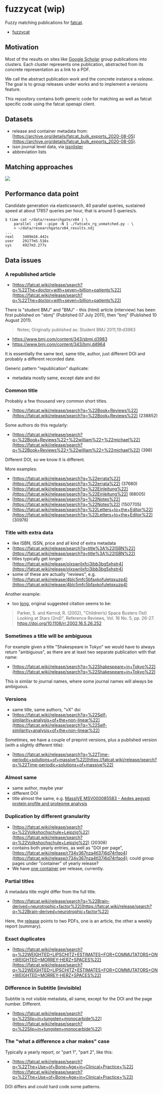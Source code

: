 # fuzzycat (wip)

Fuzzy matching publications for [fatcat](https://fatcat.wiki).

* [fuzzycat](https://pypi.org/project/fuzzycat/)

## Motivation

Most of the results on sites like [Google
Scholar](https://scholar.google.com/scholar?q=fuzzy+matching) group
publications into clusters. Each cluster represents one publication, abstracted
from its concrete representation as a link to a PDF.

We call the abstract publication *work* and the concrete instance a *release*.
The goal is to group releases under works and to implement a versions feature.

This repository contains both generic code for matching as well as fatcat
specific code using the fatcat openapi client.

## Datasets

* release and container metadata from: [https://archive.org/details/fatcat_bulk_exports_2020-08-05](https://archive.org/details/fatcat_bulk_exports_2020-08-05).
* issn journal level data, via [issnlister](https://github.com/miku/issnlister)
* abbreviation lists

## Matching approaches

![](static/approach.png)

## Performance data point

Candidate generation via elasticsearch, 40 parallel queries, sustained speed at
about 17857 queries per hour, that is around 5 queries/s.

```
$ time cat ~/data/researchgate/x04 | \
    parallel -j40 --pipe -N 1 ./fatcatx_rg_unmatched.py - \
    > ~/data/researchgate/x04_results.ndj
...
real    3409m16.442s
user    29177m5.516s
sys     4927m3.277s
```

## Data issues

### A republished article

* [https://fatcat.wiki/release/search?q=%22The+doctor+with+seven+billion+patients%22](https://fatcat.wiki/release/search?q=%22The+doctor+with+seven+billion+patients%22)

There is "student BMJ" and "BMJ" - this (html) article (interview) has been
first published on "sbmj" (Published 07 July 2011), then "bmj" (Published 10
August 2011).

> Notes; Originally published as: Student BMJ 2011;19:d3983

* https://www.bmj.com/content/343/sbmj.d3983
* https://www.bmj.com/content/343/bmj.d4964

It is essentially the same text, same title, author, just different DOI and
probably a different recorded date.

Generic pattern "republication" duplicate:

* metadata mostly same, except date and doi

### Common title

Probably a few thousand very common short titles.

* [https://fatcat.wiki/release/search?q=%22Book+Reviews%22](https://fatcat.wiki/release/search?q=%22Book+Reviews%22) (238852)

Some authors do this regularly:

* [https://fatcat.wiki/release/search?q=%22Book+Reviews%22+%22william%22+%22michael%22](https://fatcat.wiki/release/search?q=%22Book+Reviews%22+%22william%22+%22michael%22) (398)

Different DOI, so we know it is different.

More examples:

* [https://fatcat.wiki/release/search?q=%22errata%22](https://fatcat.wiki/release/search?q=%22errata%22) (37680)
* [https://fatcat.wiki/release/search?q=%22Einleitung%22](https://fatcat.wiki/release/search?q=%22Einleitung%22) (68005)
* [https://fatcat.wiki/release/search?q=%22Notes%22](https://fatcat.wiki/release/search?q=%22Notes%22) (1507705)
* [https://fatcat.wiki/release/search?q=%22Letters+to+the+Editor%22](https://fatcat.wiki/release/search?q=%22Letters+to+the+Editor%22) (30976)

### Title with extra data

* like ISBN, ISSN, price and all kind of extra metadata
* [https://fatcat.wiki/release/search?q=title%3A%22ISBN%22](https://fatcat.wiki/release/search?q=title%3A%22ISBN%22)
* titles typically get longer: [https://fatcat.wiki/release/olxswrilxfci3ibb3bg5xhstr4](https://fatcat.wiki/release/olxswrilxfci3ibb3bg5xhstr4)
* some of these are actually "reviews", e.g. [https://fatcat.wiki/release/4blc5mfc5bfaxkofuletqxuzp4](https://fatcat.wiki/release/4blc5mfc5bfaxkofuletqxuzp4)

Another example:

* too [long](https://fatcat.wiki/release/hewmq4afvnew7pwttvulzguubu), original suggested citation seems to be:

> Parker, S. and Kerrod, R. (2002), "Children’s) Space Busters (1st) Looking at Stars (2nd)", Reference Reviews, Vol. 16 No. 5, pp. 26-27. https://doi.org/10.1108/rr.2002.16.5.26.252

### Sometimes a title will be ambiguous

For example given a title "Shakespeare in Tokyo" we would have to always return "ambiguous", as there are at least two separate publication with that name:

* [https://fatcat.wiki/release/search?q=%22Shakespeare+in+Tokyo%22](https://fatcat.wiki/release/search?q=%22Shakespeare+in+Tokyo%22)

This is similar to journal names, where some journal names will always be ambiguous.

### Versions

* same title, same authors, "vX" doi
* [https://fatcat.wiki/release/search?q=%22Self-similarity+analysis+of+the+non-linear%22](https://fatcat.wiki/release/search?q=%22Self-similarity+analysis+of+the+non-linear%22)

Sometimes, we have a couple of preprint versions, plus a published version (with a slightly different title):

* [https://fatcat.wiki/release/search?q=%22Time-periodic+solutions+of+massive%22](https://fatcat.wiki/release/search?q=%22Time-periodic+solutions+of+massive%22)

### Almost same

* same author, maybe year
* different DOI
* title almost the same, e.g. [MassIVE MSV000085583 - Aedes aegypti protein profile and proteome analysis](https://fatcat.wiki/release/search?q=%22Aedes+aegypti+protein+profile+and+proteome+analysis%22)

### Duplication by different granularity

* [https://fatcat.wiki/release/search?q=%22Volkshochschule+Leipzig%22](https://fatcat.wiki/release/search?q=%22Volkshochschule+Leipzig%22) (20308)
* contains both yearly entries, as well as "DOI per page",
  [https://fatcat.wiki/release/r734v367nza4tl37j6d74rfqo4](https://fatcat.wiki/release/r734v367nza4tl37j6d74rfqo4);
could group pages under "container" of yearly release?
* We have [one container](https://github.com/internetarchive/fatcat/blob/4f80b87722d64f27c985f0040ea177269b6e028b/fatcat-openapi2.yml#L704-L709) per release, currently.

### Partial titles

A metadata title might differ from the full title.

* [https://fatcat.wiki/release/search?q=%22Brain-derived+neurotrophic+factor%22](https://fatcat.wiki/release/search?q=%22Brain-derived+neurotrophic+factor%22)

Here, the [release](https://fatcat.wiki/release/2vi655gcejffhnzzbkkcnjpscm) points to two PDFs, one is an article, the other a weekly report (summary).

### Exact duplicates

* [https://fatcat.wiki/release/search?q=%22WEIGHTED+LIPSCHITZ+ESTIMATES+FOR+COMMUTATORS+ON+WEIGHTED+MORREY-HERZ+SPACES%22](https://fatcat.wiki/release/search?q=%22WEIGHTED+LIPSCHITZ+ESTIMATES+FOR+COMMUTATORS+ON+WEIGHTED+MORREY-HERZ+SPACES%22)

### Difference in Subtitle (invisible)

Subtitle is not visible metadata, all same, except for the DOI and the page number. Different.

* [https://fatcat.wiki/release/search?q=%22Slip+in+tungsten+monocarbide%22](https://fatcat.wiki/release/search?q=%22Slip+in+tungsten+monocarbide%22)

### The "what a difference a char makes" case

Typically a yearly report, or "part 1", "part 2", like this:

* [https://fatcat.wiki/release/search?q=%22The+Use+of+Bone+Age+in+Clinical+Practice+%22](https://fatcat.wiki/release/search?q=%22The+Use+of+Bone+Age+in+Clinical+Practice+%22)

DOI differs and could hard code some patterns.
